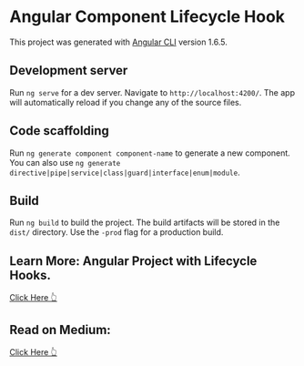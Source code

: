 # Angular Component Lifecycle Hook

This project was generated with [Angular CLI](https://github.com/angular/angular-cli) version 1.6.5.

## Development server

Run `ng serve` for a dev server. Navigate to `http://localhost:4200/`. The app will automatically reload if you change any of the source files.

## Code scaffolding

Run `ng generate component component-name` to generate a new component. You can also use `ng generate directive|pipe|service|class|guard|interface|enum|module`.

## Build

Run `ng build` to build the project. The build artifacts will be stored in the `dist/` directory. Use the `-prod` flag for a production build.

## Learn More: Angular Project with Lifecycle Hooks.
[Click Here 👆 ](https://www.codewithchintan.com/angular-project-with-lifecycle-hooks/)

## Read on Medium:
[Click Here 👆 ](https://medium.com/@AnkitMaheshwariIn/angular-project-with-lifecycle-hooks-understand-ngoninit-in-depth-b9919ad09e6)
